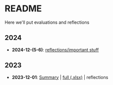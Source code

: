 # README

Here we'll put evaluations and reflections

## 2024

- **2024-12-(5-6)**: [reflections/important stuff](https://github.com/UPPMAX/HPC-python/blob/b806c2f3322f6b1aa64c08781d90ac634564f8d1/evaluations/Evaluation%20HPC-python%20dec24.pdf)

## 2023

- **2023-12-01**: [Summary](https://github.com/UPPMAX/HPC-python/blob/b806c2f3322f6b1aa64c08781d90ac634564f8d1/evaluations/Using%20Python%20in%20an%20HPC%20environment%2C%202023-12-01.pdf) | [full (.xlsx)](https://github.com/UPPMAX/HPC-python/raw/refs/heads/main/evaluations/Using%20Python%20in%20an%20HPC%20environment,%202023-12-01(1-3).xlsx) | reflections 
